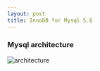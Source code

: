 ```yaml
---
layout: post
title: InnoDB for Mysql 5.6
---
```


### Mysql architecture
![architecture](http://p0iombi30.bkt.clouddn.com/PSEA_diagram.jpg)
